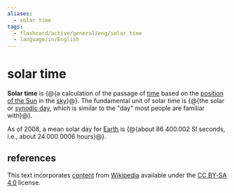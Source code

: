 ```yaml
---
aliases:
  - solar time
tags:
  - flashcard/active/general/eng/solar_time
  - language/in/English
---
```


# solar time

__Solar time__ is {@{a calculation of the passage of [time](time.md) based on the [position of the Sun](position%20of%20the%20Sun.md) in the [sky](sky.md)}@}. The fundamental unit of solar time is {@{the solar or [synodic day](synodic%20day.md), which is similar to the "day" most people are familiar with}@}. <!--SR:!2026-02-05,408,310!2025-10-30,359,310-->

As of 2008, a mean solar day for [Earth](Earth.md) is {@{about 86&nbsp;400.002 SI seconds, i.e., about 24.000&nbsp;0006 hours}@}. <!--SR:!2025-10-02,306,290-->

## references

This text incorporates [content](https://en.wikipedia.org/wiki/solar_time) from [Wikipedia](Wikipedia.md) available under the [CC BY-SA 4.0](https://creativecommons.org/licenses/by-sa/4.0/) license.
